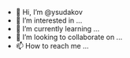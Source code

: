 - 👋 Hi, I’m @ysudakov
- 👀 I’m interested in ...
- 🌱 I’m currently learning ...
- 💞️ I’m looking to collaborate on ...
- 📫 How to reach me ...

<!---
ysudakov/ysudakov is a ✨ special ✨ repository because its `README.md` (this file) appears on your GitHub profile.
You can click the Preview link to take a look at your changes.
--->
